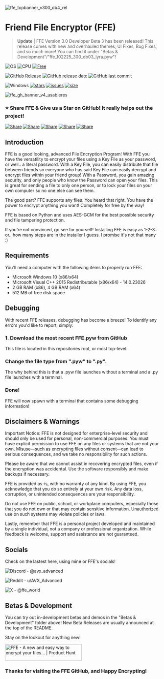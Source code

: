 ![ffe_topbanner_v300_db4_rel](https://drive.google.com/uc?export=view&id=1gtPGchnGlXe7jRrJ-lSlxZz-L_3FD6Vx)

# Friend File Encryptor (FFE)

>**Update** | FFE Version 3.0 Developer Beta 3 has been released! This release comes with new and overhauled themes, UI Fixes, Bug Fixes, and so much more! You can find it under "Betas & Development"/"ffe_102225_300_db03_lyra.pyw"! 

![OS](https://img.shields.io/badge/OS-Windows-0078D4)
![CPU](https://img.shields.io/badge/CPU-x86%2C%20x64-FF8C00)
[![Free](https://img.shields.io/badge/FREE-brightgreen)](#-license)

[![GitHub Release](https://img.shields.io/github/v/release/AVXAdvanced/FFE)](#)
[![GitHub release date](https://img.shields.io/github/release-date/AVXAdvanced/FFE)](#)
[![GitHub last commit](https://img.shields.io/github/last-commit/AVXAdvanced/FFE)](#)

![Windows](https://img.shields.io/badge/Windows-0078D6?style=for-the-badge&logo=windows&logoColor=white)
[![stars](https://img.shields.io/github/stars/AVXAdvanced/FFE?color=7E9CD8&style=for-the-badge)](https://github.com/AVXAdvanced/FFE/stargazers)
[![issues](https://img.shields.io/github/issues/AVXAdvanced/FFE?color=FF5D62&style=for-the-badge)](https://github.com/AVXAdvanced/FFE/issues)
[![size](https://img.shields.io/github/repo-size/AVXAdvanced/FFE?color=76946A&style=for-the-badge)](https://github.com/AVXAdvanced/FFE)

![ffe_gh_banner_v4_usableres](https://drive.google.com/uc?export=view&id=1izBUbW2nRhN3plLmgv-GVNsnPQIXNAlF)

### ⭐ Share FFE & Give us a Star on GitHub! It really helps out the project!

[![Share](https://img.shields.io/badge/share-000000?logo=x&logoColor=white)](https://x.com/intent/tweet?text=Check%20out%20this%20project%20on%20GitHub:%20https://github.com/AVXAdvanced/FFE%20%23OpenIDConnect%20%23Security%20%23Authentication)
[![Share](https://img.shields.io/badge/share-1877F2?logo=facebook&logoColor=white)](https://www.facebook.com/sharer/sharer.php?u=https://github.com/AVXAdvanced/FFE)
[![Share](https://img.shields.io/badge/share-0A66C2?logo=linkedin&logoColor=white)](https://www.linkedin.com/sharing/share-offsite/?url=https://github.com/AVXAdvanced/FFE)
[![Share](https://img.shields.io/badge/share-FF4500?logo=reddit&logoColor=white)](https://www.reddit.com/submit?title=Check%20out%20this%20project%20on%20GitHub:%20https://github.com/AVXAdvanced/FFE)
[![Share](https://img.shields.io/badge/share-0088CC?logo=telegram&logoColor=white)](https://t.me/share/url?url=https://github.com/AVXAdvanced/FFE&text=Check%20out%20this%20project%20on%20GitHub)

## Introduction

FFE is a good looking, advanced File Encryption Program! With FFE you have the versatility to encrypt your files using a Key File as your password, or well.. a literal password. With a Key File, you can easily distribute that file between friends so everyone who has said Key File can easily decrypt and encrypt files within your friend group! With a Password, you gain amazing security, and only people who know the Password can open your files. This is great for sending a file to only one person, or to lock your files on your own computer so no one else can see them.

The good part? FFE supports any files. You heard that right. You have the power to encrypt anything you want! Completely for free by the way!

FFE is based on Python and uses AES-GCM for the best possible security and file tampering protection.

If you're not convinced, go see for yourself! Installing FFE is easy as 1-2-3.. or.. how many steps are in the installer I guess. I promise it's not that many :)

## Requirements

You'll need a computer with the following items to properly run FFE:

- Microsoft Windows 10 (x86/x64)
- Microsoft Visual C++ 2015 Redistributable (x86/x64) - 14.0.23026
- 2 GB RAM (x86), 4 GB RAM (x64)
- 512 MB of free disk space

## Debugging

With recent FFE releases, debugging has become a breeze! To identify any errors you'd like to report, simply:

### 1. Download the most recent FFE.pyw from GitHub

This file is located in this repositories root, or most top-level.

### Change the file type from ".pyw" to ".py". 

The why behind this is that a .pyw file launches without a terminal and a .py file launches with a terminal.

### Done!

FFE will now spawn with a terminal that contains some debugging information!

## Disclaimers & Warnings

Important Notice: FFE is not designed for enterprise-level security and should only be used for personal, non-commercial purposes. You must have explicit permission to use FFE on any files or systems that are not your own. Misuse—such as encrypting files without consent—can lead to serious consequences, and we take no responsibility for such actions.

Please be aware that we cannot assist in recovering encrypted files, even if the encryption was accidental. Use the software responsibly and make backups if necessary.

FFE is provided as-is, with no warranty of any kind. By using FFE, you acknowledge that you do so entirely at your own risk. Any data loss, corruption, or unintended consequences are your responsibility.

Do not use FFE on public, school, or workplace computers, especially those that you do not own or that may contain sensitive information. Unauthorized use on such systems may violate policies or laws.

Lastly, remember that FFE is a personal project developed and maintained by a single individual, not a company or professional organization. While feedback is welcome, support and assistance are not guaranteed.

## Socials

Check on the lastest here, using mine or FFE's socials!

![Discord](https://img.shields.io/badge/Discord-%235865F2.svg?style=for-the-badge&logo=discord&logoColor=white)  -  @avx_advanced

![Reddit](https://img.shields.io/badge/Reddit-FF4500?style=for-the-badge&logo=reddit&logoColor=white)  -  u/AVX_Advanced

![X](https://img.shields.io/badge/X-%23000000.svg?style=for-the-badge&logo=X&logoColor=white)  -  @ffe_world

## Betas & Development

You can try out in-development betas and demos in the "Betas & Development" folder above!
New Beta Releases are usually announced at the top of the README.

Stay on the lookout for anything new!

<a href="https://www.producthunt.com/products/ffe?embed=true&utm_source=badge-featured&utm_medium=badge&utm_source=badge-ffe" target="_blank"><img src="https://api.producthunt.com/widgets/embed-image/v1/featured.svg?post_id=939181&theme=dark&t=1761183112976" alt="FFE - A&#0032;new&#0032;and&#0032;easy&#0032;way&#0032;to&#0032;encrypt&#0032;your&#0032;files&#0046;&#0046;&#0046; | Product Hunt" style="width: 250px; height: 54px;" width="250" height="54" /></a>

### Thanks for visiting the FFE GitHub, and Happy Encrypting!
